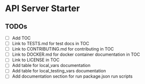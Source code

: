 # API Server Starter

## TODOs

- [ ] Add TOC
- [ ] Link to TESTS.md for test docs in TOC
- [ ] Link to CONTRIBUTING.md for contributing in TOC
- [ ] Link to DOCKER.md for docker container documentation in TOC
- [ ] Link to LICENSE in TOC
- [ ] Add table for local_vars documentation
- [ ] Add table for local_testing_vars documentation
- [ ] Add documentation section for run package.json run scripts